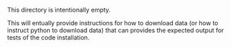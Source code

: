 This directory is intentionally empty.

This will entually provide instructions for how to download data (or how
to instruct python to download data) that can provides the expected
output for tests of the code installation.
